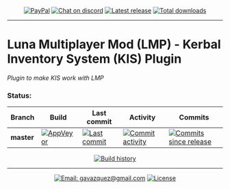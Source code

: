 <p align="center">
    <a href="https://paypal.me/gavazquez"><img src="https://img.shields.io/badge/paypal-donate-yellow.svg?style=flat&logo=paypal" alt="PayPal"/></a>
    <a href="https://discord.gg/wKVMhWQ"><img src="https://img.shields.io/discord/378456662392045571.svg?style=flat&logo=discord&label=discord" alt="Chat on discord"/></a>
    <a href="../../releases"><img src="https://img.shields.io/github/release/lunamultiplayer/lmpkisplugin.svg?style=flat&logo=github&logoColor=white" alt="Latest release" /></a>
    <a href="../../releases"><img src="https://img.shields.io/github/downloads/lunamultiplayer/lmpkisplugin/total.svg?style=flat&logo=github&logoColor=white" alt="Total downloads" /></a>
</p>

---

# Luna Multiplayer Mod (LMP) - Kerbal Inventory System (KIS) Plugin

*Plugin to make KIS work with LMP*

### Status:

|   Branch   |   Build  | Last commit  |   Activity    |    Commits    |
| ---------- | -------- | ------------ | ------------- | ------------- |
| **master** |[![AppVeyor](https://img.shields.io/appveyor/ci/gavazquez/lmpkisplugin/master.svg?style=flat&logo=appveyor)](https://ci.appveyor.com/project/gavazquez/lmpkisplugin/branch/master) | [![Last commit](https://img.shields.io/github/last-commit/lunamultiplayer/lmpkisplugin/master.svg?style=flat&logo=github&logoColor=white)](../../commits/master) | [![Commit activity](https://img.shields.io/github/commit-activity/y/lunamultiplayer/lmpkisplugin.svg?style=flat&logo=github&logoColor=white)](../../commits/master) | [![Commits since release](https://img.shields.io/github/commits-since/lunamultiplayer/lmpkisplugin/latest.svg?style=flat&logo=github&logoColor=white)](../../commits/master)

<p align="center">
    <a href="https://ci.appveyor.com/project/gavazquez/lmpkisplugin/history"><img src="https://buildstats.info/appveyor/chart/gavazquez/lmpkisplugin?buildCount=100" alt="Build history"/></a>
</p>

---

<p align="center">
  <a href="mailto:gavazquez@gmail.com"><img src="https://img.shields.io/badge/email-gavazquez@gmail.com-blue.svg?style=flat" alt="Email: gavazquez@gmail.com" /></a>
  <a href="./LICENSE"><img src="https://img.shields.io/github/license/lunamultiplayer/LunaMultiPlayer.svg" alt="License" /></a>
</p>
